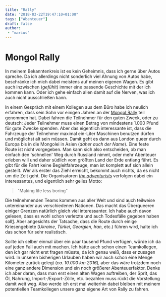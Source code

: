 ```yaml
---
title: "Rally"
date: "2018-03-22T19:47:10+01:00"
tags: ["Abenteuer"]
draft: false
author:
 - "marius"
---
```


# Mongol Rally

In meinem Bekanntenkreis ist es kein Geheimnis, dass ich gerne über Autos spreche. Da ich allerdings nicht sonderlich viel Ahnung von Autos habe, beschränke ich mich dabei meistens auf meinen eigenen Wagen. Es gibt auch inzwischen (_gefühlt_) immer eine passende Geschichte mit der ich kommen kann. Oder ich gehe einfach allen damit auf die Nerven, was ich auch nicht ausschließen kann.

In einem Gespräch mit einem Kollegen aus dem Büro habe ich neulich erfahren, dass sein Sohn vor einigen Jahren an der [Mongol Rally](https://en.wikipedia.org/wiki/Mongol_Rally) teil genommen hat. Dabei fahren die Teilnehmer für den guten Zweck, oder zu deutsch: Jeder Teilnehmer muss einen Betrag von mindestens 1.000 Pfund für gute Zwecke spenden. Aber das eigentlich interessante ist, dass die Fahrzeuge der Teilnehmer maximal ein-Liter Maschinen benutzen dürfen und möglichst alt sein müssen. Damit geht es dann aus London queer durch Europa bis in die Mongolei in Asien (_daher auch der Name_). Eine feste Route ist nicht vorgegeben. Man kann sich also entscheiden, ob man einfach den 'schnellen' Weg durch Russland nimmt, oder mehr Abenteuer erleben will und daher südlich vom größten Land der Erde entlang fährt. Es gibt für die Fahrt keine Begleitfahrzeuge, man ist komplett auf sich allein gestellt. Wer als erster das Ziehl erreicht, bekommt auch nichts, da es nicht um die Zeit geht. Die Organisatoren [_the adventurists_](https://www.theadventurists.com) verfolgen dabei ein interessantes, und eigentlich sehr geiles Motto:

> "Making life less boring"

Die teilnehmenden Teams kommen aus aller Welt und sind auch teilweise untereinander aus verschiedenen Nationen. Das macht das Überqueeren einiger Grenzen natürlich gleich viel interessanter. Ich habe auch davon gelesen, dass es wohl schon verletzte und auch Todesfälle gegeben haben soll[1]. Aber angesichts der Tatsache, dass die Route durch einige Kriesengebiete (_Ukraine_, _Türkei_, _Georgien_, _Iran_, etc.) führen wird, halte ich das schon für sehr realistisch.

Sollte ich selber einmal über ein paar tausend Pfund verfügen, würde ich da auf jeden Fall auch mit machen. Ich hätte auch schon einen Teamkollegen, den ich gar nicht erst fragen müsste, da ich genau weiß, dass er zusagen wird. In unseren bisherigen Urlauben haben wir auch schon eine Menge Kilometer zurück gelegt (_ca. 10.000 km 2016_), aber das wäre trotzdem noch eine ganz andere Dimension und ein noch größerer Abenteuerfaktor. Denke ich aber daran, dass man erst einen alten Wagen auftreiben, der Sprit, das Öl, Nahrung, Import-/Export-Zölle, etc. bezahlen muss rückt die Vorstellung damit weit weg. Also werde ich erst mal weiterhin dabei bleiben mit meinem potentiellen Teamkollegen unsere ganz eigene Art von Rally zu fahren.


[1]: http://www.theadventurists.com/the-jibber/2015/10/23/the-mongol-rally-2015-in-numbers
